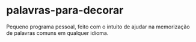 # palavras-para-decorar
Pequeno programa pessoal, feito com o intuito de ajudar na memorização de palavras comuns em qualquer idioma.
